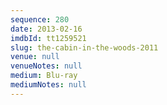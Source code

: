 ```yaml
---
sequence: 280
date: 2013-02-16
imdbId: tt1259521
slug: the-cabin-in-the-woods-2011
venue: null
venueNotes: null
medium: Blu-ray
mediumNotes: null
---
```

